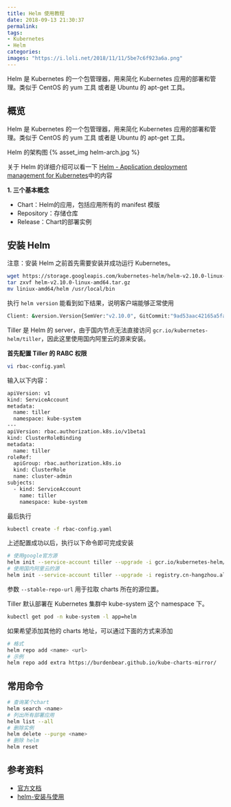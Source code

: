 ```yaml
---
title: Helm 使用教程
date: 2018-09-13 21:30:37
permalink:
tags:
- Kubernetes
- Helm
categories:
images: "https://i.loli.net/2018/11/11/5be7c6f923a6a.png"
---
```

Helm 是 Kubernetes 的一个包管理器，用来简化 Kubernetes 应用的部署和管理。类似于 CentOS 的 yum 工具 或者是 Ubuntu 的 apt-get 工具。
<!-- more -->

## 概览

Helm 是 Kubernetes 的一个包管理器，用来简化 Kubernetes 应用的部署和管理。类似于 CentOS 的 yum 工具 或者是 Ubuntu 的 apt-get 工具。

Helm 的架构图
{% asset_img helm-arch.jpg %}

关于 Helm 的详细介绍可以看一下 [Helm - Application deployment management for Kubernetes](https://www.slideshare.net/alexLM/helm-application-deployment-management-for-kubernetes)中的内容

**1. 三个基本概念**

* Chart：Helm的应用，包括应用所有的 manifest 模版
* Repository：存储仓库
* Release：Chart的部署实例

## 安装 Helm

<p id="div-border-left-red">注意：安装 Helm 之前首先需要安装并成功运行 Kubernetes。</p>

```sh
wget https://storage.googleapis.com/kubernetes-helm/helm-v2.10.0-linux-amd64.tar.gz
tar zxvf helm-v2.10.0-linux-amd64.tar.gz
mv liniux-amd64/helm /usr/local/bin
```
执行 `helm version` 能看到如下结果，说明客户端能够正常使用
```sh
Client: &version.Version{SemVer:"v2.10.0", GitCommit:"9ad53aac42165a5fadc6c87be0dea6b115f93090", GitTreeState:"clean"}
```

Tiller 是 Helm 的 server，由于国内节点无法直接访问 `gcr.io/kubernetes-helm/tiller`，因此这里使用国内阿里云的源来安装。

**首先配置 Tiller 的 RABC 权限**
```sh
vi rbac-config.yaml
```
输入以下内容：
```sh
apiVersion: v1
kind: ServiceAccount
metadata:
  name: tiller
  namespace: kube-system
---
apiVersion: rbac.authorization.k8s.io/v1beta1
kind: ClusterRoleBinding
metadata:
  name: tiller
roleRef:
  apiGroup: rbac.authorization.k8s.io
  kind: ClusterRole
  name: cluster-admin
subjects:
  - kind: ServiceAccount
    name: tiller
    namespace: kube-system
```
最后执行
```sh
kubectl create -f rbac-config.yaml
```

上述配置成功以后，执行以下命令即可完成安装
```sh
# 使用google官方源
helm init --service-account tiller --upgrade -i gcr.io/kubernetes-helm/tiller:v2.10.0
# 使用国内阿里云的源
helm init --service-account tiller --upgrade -i registry.cn-hangzhou.aliyuncs.com/google_containers/tiller:v2.10.0 --stable-repo-url https://kubernetes.oss-cn-hangzhou.aliyuncs.com/charts
```
参数 `--stable-repo-url` 用于拉取 charts 所在的源位置。

Tiller 默认部署在 Kubernetes 集群中 kube-system 这个 namespace 下。
```sh
kubectl get pod -n kube-system -l app=helm
```

如果希望添加其他的 charts 地址，可以通过下面的方式来添加
```sh
# 格式
helm repo add <name> <url>
# 示例
helm repo add extra https://burdenbear.github.io/kube-charts-mirror/
```

## 常用命令

```sh
# 查询某个chart
helm search <name>
# 列出所有部署应用
helm list --all
# 删除实例
helm delete --purge <name>
# 删除 helm
helm reset
```

## 参考资料

* [官方文档](https://docs.helm.sh/using_helm/#role-based-access-control)
* [helm-安装与使用](https://blog.csdn.net/kozazyh/article/details/79537996)